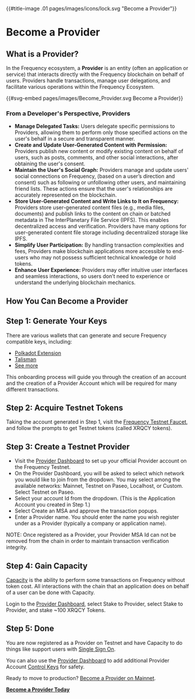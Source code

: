 {{#title-image .01 pages/images/icons/lock.svg "Become a Provider"}}

# Become a Provider

## What is a Provider?

In the Frequency ecosystem, a **Provider** is an entity (often an application or service) that interacts directly with the Frequency blockchain on behalf of users.
Providers handle transactions, manage user delegations, and facilitate various operations within the Frequency Ecosystem.

{{#svg-embed pages/images/Become_Provider.svg Become a Provider}}

### From a Developer's Perspective, Providers

- **Manage Delegated Tasks:** Users delegate specific permissions to Providers, allowing them to perform only those specified actions on the user's behalf in a secure and transparent manner.
- **Create and Update User-Generated Content with Permission:**  Providers publish new content or modify existing content on behalf of users, such as posts, comments, and other social interactions, after obtaining the user's consent.
- **Maintain the User's Social Graph:**  Providers manage and update users' social connections on Frequency, (based on a user’s direction and consent) such as following or unfollowing other users, and maintaining friend lists. These actions ensure that the user's relationships are accurately represented on the blockchain.
- **Store User-Generated Content and Write Links to It on Frequency:** Providers store user-generated content files (e.g., media files, documents) and publish links to the content on chain or batched metadata in The InterPlanetary File Service (IPFS). This enables decentralized access and verification. Providers have many options for user-generated content file storage including decentralized storage like IPFS.
- **Simplify User Participation:** By handling transaction complexities and fees, Providers make blockchain applications more accessible to end-users who may not possess sufficient technical knowledge or hold tokens.
- **Enhance User Experience:** Providers may offer intuitive user interfaces and seamless interactions, so users don’t need to experience or understand the underlying blockchain mechanics.

## How You Can Become a Provider

## Step 1: Generate Your Keys

There are various wallets that can generate and secure Frequency compatible keys, including:

- [Polkadot Extension](https://polkadot.js.org/extension/)
- [Talisman](https://www.talisman.xyz)
- [See more](https://polkadot.com/get-started/wallets)

This onboarding process will guide you through the creation of an account and the creation of a Provider Account which will be required for many different transactions.

## Step 2: Acquire Testnet Tokens

Taking the account generated in Step 1, visit the [Frequency Testnet Faucet](https://faucet.testnet.frequency.xyz/), and follow the prompts to get Testnet tokens (called XRQCY tokens).

## Step 3: Create a Testnet Provider

- Visit the [Provider Dashboard](https://provider.frequency.xyz/) to set up your official Provider account on the Frequency Testnet.
- On the Provider Dashboard, you will be asked to select which network you would like to join from the dropdown. You may select among the available networks: Mainnet, Testnet on Paseo, Localhost, or Custom. Select Testnet on Paseo.
- Select your account Id from the dropdown. (This is the Application Account you created in Step 1.)
- Select Create an MSA and approve the transaction popups.
- Enter a Provider name. You should enter the name you wish register under as a Provider (typically a company or application name).

NOTE: Once registered as a Provider, your Provider MSA Id can not be removed from the chain in order to maintain transaction verification integrity.

## Step 4: Gain Capacity

[Capacity](../Tokenomics/CapacityStaking.md) is the ability to perform some transactions on Frequency without token cost.
All interactions with the chain that an application does on behalf of a user can be done with Capacity.

Login to the [Provider Dashboard](https://provider.frequency.xyz/), select Stake to Provider, select Stake to Provider, and stake ~100 XRQCY Tokens.

## Step 5: Done

You are now registered as a Provider on Testnet and have Capacity to do things like support users with [Single Sign On](./SSO.md).

You can also use the [Provider Dashboard](https://provider.frequency.xyz/) to add additional Provider Account [Control Keys](../Identity/ControlKeys.md) for safety.

Ready to move to production? [Become a Provider on Mainnet](https://projectlibertylabs.github.io/gateway/GettingStarted/BecomeProvider.html#mainnet).

**[Become a Provider Today](https://provider.frequency.xyz/)**
